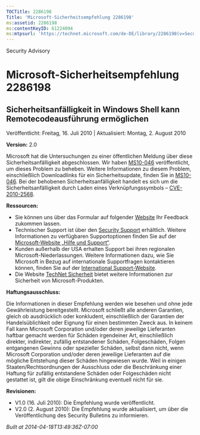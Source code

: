 ```yaml
---
TOCTitle: 2286198
Title: 'Microsoft-Sicherheitsempfehlung 2286198'
ms:assetid: 2286198
ms:contentKeyID: 61224094
ms:mtpsurl: 'https://technet.microsoft.com/de-DE/library/2286198(v=Security.10)'
---
```


Security Advisory

Microsoft-Sicherheitsempfehlung 2286198
=======================================

Sicherheitsanfälligkeit in Windows Shell kann Remotecodeausführung ermöglichen
------------------------------------------------------------------------------

Veröffentlicht: Freitag, 16. Juli 2010 | Aktualisiert: Montag, 2. August 2010

**Version:** 2.0

Microsoft hat die Untersuchungen zu einer öffentlichen Meldung über diese Sicherheitsanfälligkeit abgeschlossen. Wir haben [MS10-046](http://go.microsoft.com/fwlink/?linkid=197393) veröffentlicht, um dieses Problem zu beheben. Weitere Informationen zu diesem Problem, einschließlich Downloadlinks für ein Sicherheitsupdate, finden Sie in [MS10-046](http://go.microsoft.com/fwlink/?linkid=197393). Bei der behobenen Sicherheitsanfälligkeit handelt es sich um die Sicherheitsanfälligkeit durch Laden eines Verknüpfungssymbols – [CVE-2010-2568](http://www.cve.mitre.org/cgi-bin/cvename.cgi?name=cve-2010-2568).

**Ressourcen:**

-   Sie können uns über das Formular auf folgender [Website](https://support.microsoft.com/common/survey.aspx?scid=sw;en;1257&amp;showpage=1&amp;ws=technet&amp;sd=tech) Ihr Feedback zukommen lassen.
-   Technischer Support ist über den [Security Support](http://go.microsoft.com/fwlink/?linkid=21131) erhältlich. Weitere Informationen zu verfügbaren Supportoptionen finden Sie auf der [Microsoft-Website „Hilfe und Support“](http://support.microsoft.com).
-   Kunden außerhalb der USA erhalten Support bei ihren regionalen Microsoft-Niederlassungen. Weitere Informationen dazu, wie Sie Microsoft in Bezug auf internationale Supportfragen kontaktieren können, finden Sie auf der [International Support-Website](http://go.microsoft.com/fwlink/?linkid=21155).
-   Die Website [TechNet Sicherheit](http://www.microsoft.com/germany/technet/sicherheit/default.mspx) bietet weitere Informationen zur Sicherheit von Microsoft-Produkten.

**Haftungsausschluss:**

Die Informationen in dieser Empfehlung werden wie besehen und ohne jede Gewährleistung bereitgestellt. Microsoft schließt alle anderen Garantien, gleich ob ausdrücklich oder konkludent, einschließlich der Garantien der Handelsüblichkeit oder Eignung für einen bestimmten Zweck aus. In keinem Fall kann Microsoft Corporation und/oder deren jeweilige Lieferanten haftbar gemacht werden für Schäden irgendeiner Art, einschließlich direkter, indirekter, zufällig entstandener Schäden, Folgeschäden, Folgen entgangenen Gewinns oder spezieller Schäden, selbst dann nicht, wenn Microsoft Corporation und/oder deren jeweilige Lieferanten auf die mögliche Entstehung dieser Schäden hingewiesen wurde. Weil in einigen Staaten/Rechtsordnungen der Ausschluss oder die Beschränkung einer Haftung für zufällig entstandene Schäden oder Folgeschäden nicht gestattet ist, gilt die obige Einschränkung eventuell nicht für sie.

**Revisionen:**

-   V1.0 (16. Juli 2010): Die Empfehlung wurde veröffentlicht.
-   V2.0 (2. August 2010): Die Empfehlung wurde aktualisiert, um über die Veröffentlichung des Security Bulletins zu informieren.

*Built at 2014-04-18T13:49:36Z-07:00*
